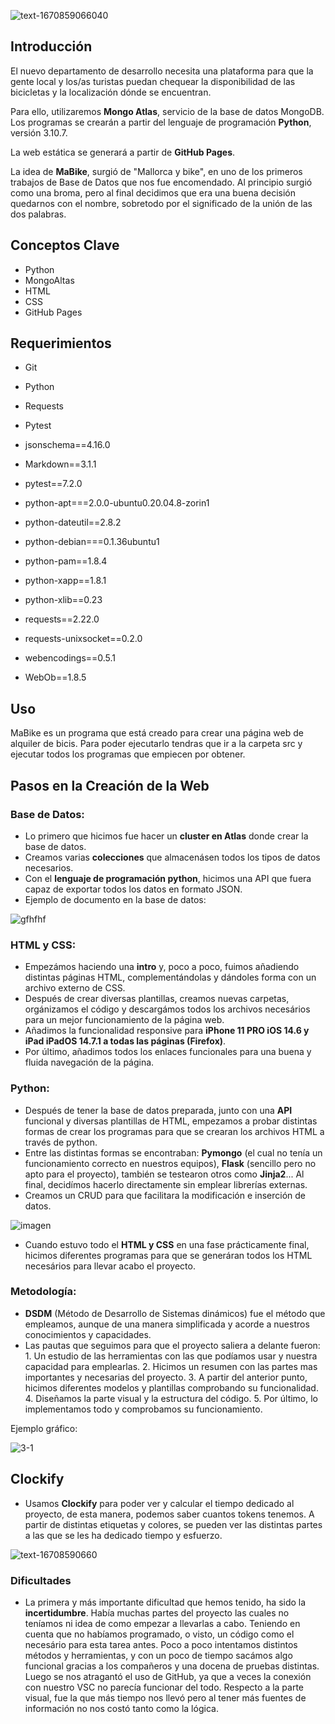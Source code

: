 ![text-1670859066040](https://user-images.githubusercontent.com/117761833/207085803-469afebb-6491-4ca6-a849-275f9a6e8267.png)

## Introducción

El nuevo departamento de desarrollo necesita una plataforma para que la gente local y los/as turistas puedan chequear la disponibilidad de las bicicletas y la localización dónde se encuentran. 

Para ello, utilizaremos **Mongo Atlas**, servicio de la base de datos MongoDB. Los programas se crearán a partir del lenguaje de programación **Python**, versión 3.10.7.

La web estática se generará a partir de **GitHub Pages**.

La idea de **MaBike**, surgió de "Mallorca y bike", en uno de los primeros trabajos de Base de Datos que nos fue encomendado. Al principio surgió como una broma, pero al final decidimos que era una buena decisión quedarnos con el nombre, sobretodo por el significado de la unión de las dos palabras.

## Conceptos Clave 

* Python
* MongoAltas
* HTML
* CSS
* GitHub Pages

## Requerimientos
* Git 
* Python
* Requests
* Pytest

* jsonschema==4.16.0
* Markdown==3.1.1
* pytest==7.2.0
* python-apt===2.0.0-ubuntu0.20.04.8-zorin1
* python-dateutil==2.8.2
* python-debian===0.1.36ubuntu1
* python-pam==1.8.4
* python-xapp==1.8.1
* python-xlib==0.23
* requests==2.22.0
* requests-unixsocket==0.2.0
* webencodings==0.5.1
* WebOb==1.8.5

## Uso
MaBike es un programa que está creado para crear una página web de alquiler de bicis. Para poder ejecutarlo tendras que ir a la carpeta src y ejecutar todos los programas que empiecen por obtener.

## Pasos en la Creación de la Web

 ### Base de Datos:
  * Lo primero que hicimos fue hacer un **cluster en Atlas** donde crear la base de datos.
  * Creamos varias **colecciones** que almacenásen todos los tipos de datos necesarios.
  * Con el **lenguaje de programación python**, hicimos una API que fuera capaz de exportar todos los datos en formato JSON.
   * Ejemplo de documento en la base de datos:
   
   ![gfhfhf](https://user-images.githubusercontent.com/117761833/207181886-0b9da827-c496-4472-ae32-374ccaa18178.png)

 ### HTML y CSS:
  * Empezámos haciendo una **intro** y, poco a poco, fuimos añadiendo distintas páginas HTML, complementándolas y dándoles forma con un archivo externo de CSS.
  * Después de crear diversas plantillas, creamos nuevas carpetas, orgánizamos el código y descargámos todos los archivos necesários para un mejor funcionamiento de la página web.
  * Añadimos la funcionalidad responsive para **iPhone 11 PRO iOS 14.6 y iPad iPadOS 14.7.1 a todas las páginas (Firefox)**.
  * Por último, añadimos todos los enlaces funcionales para una buena y fluida navegación de la página.
  
 ### Python:
 * Después de tener la base de datos preparada, junto con una **API** funcional y diversas plantillas de HTML, empezamos a probar distintas formas de crear los programas para que se crearan los archivos HTML a través de python.
 * Entre las distintas formas se encontraban: **Pymongo** (el cual no tenía un funcionamiento correcto en nuestros equipos), **Flask** (sencillo pero no apto para el proyecto), también se testearon otros como **Jinja2**... Al final, decidímos hacerlo directamente sin emplear librerías externas.
  * Creamos un CRUD para que facilitara la modificación e inserción de datos. 
  
  ![imagen](https://user-images.githubusercontent.com/117761833/207097565-2a7083b3-18cc-43c6-afc6-1d300aafec19.png)

  * Cuando estuvo todo el **HTML y CSS** en una fase prácticamente final, hicimos diferentes programas para que se generáran todos los HTML necesários para llevar acabo el proyecto.

  ### Metodología:
   * **DSDM** (Método de Desarrollo de Sistemas dinámicos) fue el método que empleamos, aunque de una manera simplificada y acorde a nuestros conocimientos y capacidades.
   * Las pautas que seguimos para que el proyecto saliera a delante fueron:
    1. Un estudio de las herramientas con las que podíamos usar y nuestra capacidad para emplearlas.
    2. Hicimos un resumen con las partes mas importantes y necesarias del proyecto.
    3. A partir del anterior punto, hicimos diferentes modelos y plantillas comprobando su funcionalidad.
    4. Diseñamos la parte visual y la estructura del código.
    5. Por último, lo implementamos todo y comprobamos su funcionamiento.
    
 Ejemplo gráfico:
    
![3-1](https://user-images.githubusercontent.com/117761833/207128527-841bf58a-bde8-49a1-8dd9-aa7cc17cbf50.jpg)
  
 ## Clockify
 * Usamos **Clockify** para poder ver y calcular el tiempo dedicado al proyecto, de esta manera, podemos saber cuantos tokens tenemos. A partir de distintas etiquetas y colores, se pueden ver las distintas partes a las que se les ha dedicado tiempo y esfuerzo.

![text-16708590660](https://user-images.githubusercontent.com/117761833/207162905-4dec62aa-ebd7-4f5e-855c-0070b73a7946.png)

 ### Dificultades
 * La primera y más importante dificultad que hemos tenido, ha sido la **incertidumbre**. Había muchas partes del proyecto las cuales no teníamos ni idea de como empezar a llevarlas a cabo. Teniendo en cuenta que no habíamos programado, o visto, un código como el necesário para esta tarea antes. Poco a poco intentamos distintos métodos y herramientas, y con un poco de tiempo sacámos algo funcional gracias a los compañeros y una docena de pruebas distintas. Luego se nos atragantó el uso de GitHub, ya que a veces la conexión con nuestro VSC no parecía funcionar del todo. Respecto a la parte visual, fue la que más tiempo nos llevó pero al tener más fuentes de información no nos costó tanto como la lógica.
